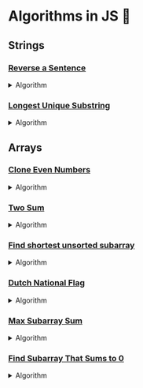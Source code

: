 # Algorithms in JS 💛

## Strings

### [Reverse a Sentence](./strings/reverse_words.js)

<details>
  <summary>Algorithm</summary>

- We use two pointers - one to keep track of the current word end; the other to find the beginning of a word
- Traverse string backwards until a blank space is found
- Append word to result
- Finally, append the first word to the result
- Time complexity is linear O(n)
- Space complexity is linear O(n)

</details>

### [Longest Unique Substring](./strings/longest_uniq_substring.js)

<details>
  <summary>Algorithm</summary>

- We use a sliding window that will always have unique characters inside of it
- Start with two pointers at the beginning of the string
- Iterate through the string in one pass
- Every iteration, expand the end pointer by 1
- For every new character, check to see if it exists in the already processed part of the string
  - If the new character is unique, increase the max length by 1
  - If the new character exists, the longest substring changes such that the start is the next character of the previous instance to the currently scanned

</details>

## Arrays

### [Clone Even Numbers](./arrays/clone_even_numbers.js)

<details>
  <summary>Algorithm</summary>

- We use two pointers - one at the end of the array and one at the last positive number
- Array is traversed backwards
- Time complexity is linear O(n)
- Space complexity is constant O(1)

</details>


### [Two Sum](./arrays/two_sum.js)

<details>
  <summary>Algorithm</summary>

- We have a pointer at the start and at the end of the array
- We take the sum of the values at the current indices
- Since the array is sorted, we can move the pointer inwards from the left to increase the sum and move the pointer inwards from the right to decrease the sum
- We keep contracting the indices until the sum matches the target sum
- Time complexity is linear O(n)
- Space complexity is constant O(1)

</details>

### [Find shortest unsorted subarray](./arrays/shortest_unsorted_subarray.js)

<details>
  <summary>Algorithm</summary>

- Begin a pointer at the start (i) and end (j) of the array
- Increment i until value at i is > value at i + 1
- Decrement j until value at j is < value at j - 1
- Find the min and max values of the subarray found bounded by i and j
- Expand i and j if necessary based on min and max values
- Value at i - 1 should be less than the min
- Value at j + 1 should be greater than the max
- Return the indices, [i, j]
- Time complexity is linear O(n)
- Space complexity is constant O(1)

</details>

### [Dutch National Flag](./arrays_and_strings/dutch_national_flag.js)

<details>
  <summary>Algorithm</summary>

- Partion the array into 4 parts: low, mid, currently processing, and high
- Low and mid begin at the array's start; high at the end
- Currently processing will always be at the mid + 1
- Continuously shrink the unprocessed partition until the array is sorted correctly
- Time complexity is linear O(n)
- Space complexity is constant O(1)

</details>

### [Max Subarray Sum](./arrays/max_subarray_sum.js)

<details>
  <summary>Algorithm</summary>

- We use Kadane's Algorithm to solve this problem
- If we know the max sum at arr[i - 1], we can find the max at arr[i]
- Each time we get a positive sum, compare it with the max so far
- Time complexity is linear O(n)
- Space complexity is constant O(1)

</details>

### [Find Subarray That Sums to 0](./arrays/subarray_sum_zero.js)

<details>
  <summary>Algorithm</summary>

- We use cumulative sums
- Create a hash map where the key is the cumulative sum and the value is the index at which it was found
- Initialize the sum at 0
- Traverse the array from start to finish
- For every element, update the sum to be sum += array[i]
- If the sum is equal to 0, return the subarray from 0 to i
- If the sum is already in the map, return the subarray from the hash map's value + 1 to i
- Place the sum and index i as a key-value pair

</details>
